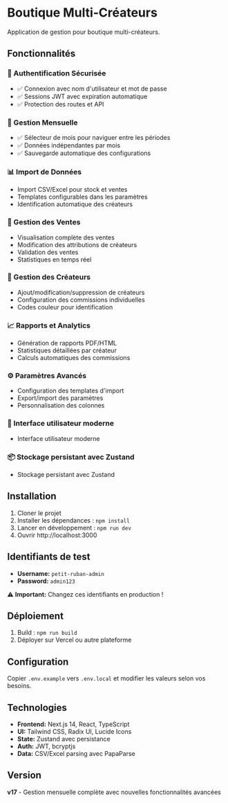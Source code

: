 # Boutique Multi-Créateurs

Application de gestion pour boutique multi-créateurs.

## Fonctionnalités

### 🔐 Authentification Sécurisée
- ✅ Connexion avec nom d'utilisateur et mot de passe
- ✅ Sessions JWT avec expiration automatique
- ✅ Protection des routes et API

### 📅 Gestion Mensuelle
- ✅ Sélecteur de mois pour naviguer entre les périodes
- ✅ Données indépendantes par mois
- ✅ Sauvegarde automatique des configurations

### 📊 Import de Données
- Import CSV/Excel pour stock et ventes
- Templates configurables dans les paramètres
- Identification automatique des créateurs

### 🛒 Gestion des Ventes
- Visualisation complète des ventes
- Modification des attributions de créateurs
- Validation des ventes
- Statistiques en temps réel

### 👥 Gestion des Créateurs
- Ajout/modification/suppression de créateurs
- Configuration des commissions individuelles
- Codes couleur pour identification

### 📈 Rapports et Analytics
- Génération de rapports PDF/HTML
- Statistiques détaillées par créateur
- Calculs automatiques des commissions

### ⚙️ Paramètres Avancés
- Configuration des templates d'import
- Export/import des paramètres
- Personnalisation des colonnes

### 🎨 Interface utilisateur moderne
- Interface utilisateur moderne

### 📦 Stockage persistant avec Zustand
- Stockage persistant avec Zustand

## Installation

1. Cloner le projet
2. Installer les dépendances : `npm install`
3. Lancer en développement : `npm run dev`
4. Ouvrir http://localhost:3000

## Identifiants de test

- **Username:** `petit-ruban-admin`
- **Password:** `admin123`

⚠️ **Important:** Changez ces identifiants en production !

## Déploiement

1. Build : `npm run build`
2. Déployer sur Vercel ou autre plateforme

## Configuration

Copier `.env.example` vers `.env.local` et modifier les valeurs selon vos besoins.

## Technologies

- **Frontend:** Next.js 14, React, TypeScript
- **UI:** Tailwind CSS, Radix UI, Lucide Icons
- **State:** Zustand avec persistance
- **Auth:** JWT, bcryptjs
- **Data:** CSV/Excel parsing avec PapaParse

## Version

**v17** - Gestion mensuelle complète avec nouvelles fonctionnalités avancées
